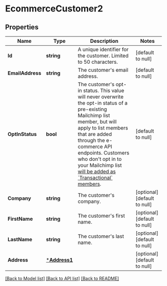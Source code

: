 # EcommerceCustomer2

## Properties
Name | Type | Description | Notes
------------ | ------------- | ------------- | -------------
**Id** | **string** | A unique identifier for the customer. Limited to 50 characters. | [default to null]
**EmailAddress** | **string** | The customer&#x27;s email address. | [default to null]
**OptInStatus** | **bool** | The customer&#x27;s opt-in status. This value will never overwrite the opt-in status of a pre-existing Mailchimp list member, but will apply to list members that are added through the e-commerce API endpoints. Customers who don&#x27;t opt in to your Mailchimp list [will be added as &#x60;Transactional&#x60; members](https://mailchimp.com/developer/marketing/docs/e-commerce/#customers). | [default to null]
**Company** | **string** | The customer&#x27;s company. | [optional] [default to null]
**FirstName** | **string** | The customer&#x27;s first name. | [optional] [default to null]
**LastName** | **string** | The customer&#x27;s last name. | [optional] [default to null]
**Address** | [***Address1**](Address_1.md) |  | [optional] [default to null]

[[Back to Model list]](../README.md#documentation-for-models) [[Back to API list]](../README.md#documentation-for-api-endpoints) [[Back to README]](../README.md)

